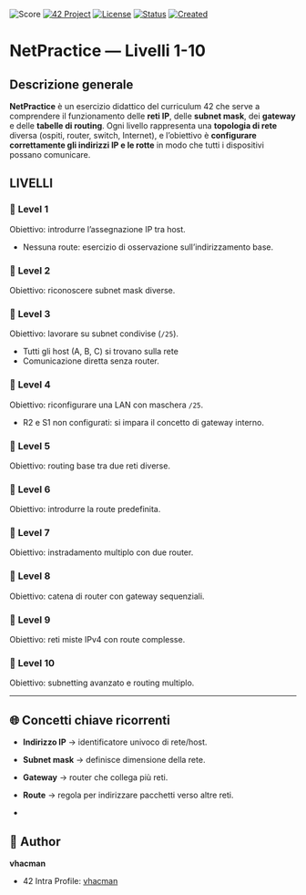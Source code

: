 ![Score](https://img.shields.io/badge/Score-/100-brightgreen?style=for-the-badge)
[![42 Project](https://img.shields.io/badge/42%20Project-netpractice-blue?style=for-the-badge&logo=42)](https://github.com/vhacman/libft)
[![License](https://img.shields.io/badge/license-42%20Project-informational?style=for-the-badge)]()
[![Status](https://img.shields.io/badge/42%20status-Completed-brightgreen?style=for-the-badge)]()
[![Created](https://img.shields.io/badge/Created-October_2025-blue?style=for-the-badge)]()

# NetPractice — Livelli 1-10

## Descrizione generale

**NetPractice** è un esercizio didattico del curriculum 42 che serve a comprendere il funzionamento delle **reti IP**, delle **subnet mask**, dei **gateway** e delle **tabelle di routing**.
Ogni livello rappresenta una **topologia di rete** diversa (ospiti, router, switch, Internet), e l’obiettivo è **configurare correttamente gli indirizzi IP e le rotte** in modo che tutti i dispositivi possano comunicare.

## LIVELLI

### 🔸 **Level 1**

Obiettivo: introdurre l’assegnazione IP tra host.
* Nessuna route: esercizio di osservazione sull’indirizzamento base.

### 🔸 **Level 2**

Obiettivo: riconoscere subnet mask diverse.

### 🔸 **Level 3**

Obiettivo: lavorare su subnet condivise (`/25`).

* Tutti gli host (A, B, C) si trovano sulla rete
* Comunicazione diretta senza router.

### 🔸 **Level 4**

Obiettivo: riconfigurare una LAN con maschera `/25`.

* R2 e S1 non configurati: si impara il concetto di gateway interno.

### 🔸 **Level 5**

Obiettivo: routing base tra due reti diverse.

### 🔸 **Level 6**

Obiettivo: introdurre la route predefinita.

### 🔸 **Level 7**

Obiettivo: instradamento multiplo con due router.

### 🔸 **Level 8**

Obiettivo: catena di router con gateway sequenziali.

### 🔸 **Level 9**

Obiettivo: reti miste IPv4 con route complesse.

### 🔸 **Level 10**

Obiettivo: subnetting avanzato e routing multiplo.

---

## 🌐 Concetti chiave ricorrenti

* **Indirizzo IP** → identificatore univoco di rete/host.
* **Subnet mask** → definisce dimensione della rete.
* **Gateway** → router che collega più reti.
* **Route** → regola per indirizzare pacchetti verso altre reti.

* 
## 👤 Author
**vhacman**
- 42 Intra Profile: [vhacman](https://profile.intra.42.fr/)

